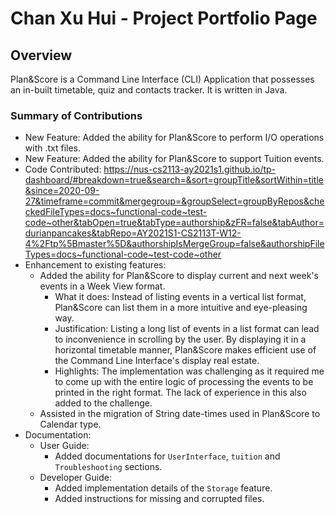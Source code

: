 # Chan Xu Hui - Project Portfolio Page

## Overview
Plan&Score is a Command Line Interface (CLI) Application that possesses an in-built timetable, 
quiz and contacts tracker. It is written in Java. 

### Summary of Contributions
* New Feature: Added the ability for Plan&Score to perform I/O operations with .txt files.
* New Feature: Added the ability for Plan&Score to support Tuition events.
* Code Contributed: https://nus-cs2113-ay2021s1.github.io/tp-dashboard/#breakdown=true&search=&sort=groupTitle&sortWithin=title&since=2020-09-27&timeframe=commit&mergegroup=&groupSelect=groupByRepos&checkedFileTypes=docs~functional-code~test-code~other&tabOpen=true&tabType=authorship&zFR=false&tabAuthor=durianpancakes&tabRepo=AY2021S1-CS2113T-W12-4%2Ftp%5Bmaster%5D&authorshipIsMergeGroup=false&authorshipFileTypes=docs~functional-code~test-code~other
* Enhancement to existing features: 
    * Added the ability for Plan&Score to display current and next week's events in a Week View format. 
        * What it does: Instead of listing events in a vertical list format, Plan&Score can list them in a 
                    more intuitive and eye-pleasing way.
        * Justification: Listing a long list of events in a list format can lead to inconvenience in
                     scrolling by the user. By displaying it in a horizontal timetable manner, 
                     Plan&Score makes efficient use of the Command Line Interface's display real
                     estate.
        * Highlights: The implementation was challenging as it required me to come up with the entire 
                  logic of processing the events to be printed in the right format. The lack of
                  experience in this also added to the challenge.
    * Assisted in the migration of String date-times used in Plan&Score to Calendar type.  
* Documentation:
    * User Guide: 
        * Added documentations for `UserInterface`, `tuition` and `Troubleshooting` sections.
    * Developer Guide:
        * Added implementation details of the `Storage` feature.
        * Added instructions for missing and corrupted files.

